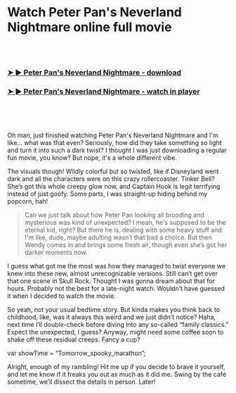<h1>Watch Peter Pan's Neverland Nightmare online full movie</h1>


<br><br>

<h3><a href="https://Bobs-enifspokon1985.github.io/ehbzaimcay/">➤ ► Peter Pan's Neverland Nightmare - download</a></h3> 
<h3><a href="https://Bobs-enifspokon1985.github.io/ehbzaimcay/">➤ ► Peter Pan's Neverland Nightmare - watch in player</a></h3>


<br><br><br>


Oh man, just finished watching Peter Pan's Neverland Nightmare and I'm like... what was that even? Seriously, how did they take something so light and turn it into such a dark twist? I thought I was just downloading a regular fun movie, you know? But nope, it's a whole different vibe.

The visuals though! Wildly colorful but so twisted, like if Disneyland went dark and all the characters were on this crazy rollercoaster. Tinker Bell? She’s got this whole creepy glow now, and Captain Hook is legit terrifying instead of just goofy. Some parts, I was straight-up hiding behind my popcorn, hah! 

> Can we just talk about how Peter Pan looking all brooding and mysterious was kind of unexpected? I mean, he's supposed to be the eternal kid, right? But there he is, dealing with some heavy stuff and I'm like, dude, maybe adulting wasn’t that bad a choice. But then Wendy comes in and brings some fresh air, though even she’s got her darker moments now. 

I guess what got me the most was how they managed to twist everyone we knew into these new, almost unrecognizable versions. Still can’t get over that one scene in Skull Rock. Thought I was gonna dream about that for hours. Probably not the best for a late-night watch. Wouldn’t have guessed it when I decided to watch the movie.

So yeah, not your usual bedtime story. But kinda makes you think back to childhood, like, was it always this weird and we just didn’t notice? Haha, next time I’ll double-check before diving into any so-called “family classics.” Expect the unexpected, I guess? Anyway, might need some coffee soon to shake off these residual creeps. Fancy a cup?

var showTime = “Tomorrow_spooky_marathon”; 

Alright, enough of my rambling! Hit me up if you decide to brave it yourself, and let me know if it freaks you out as much as it did me. Swing by the café sometime, we’ll dissect the details in person. Later!
